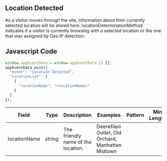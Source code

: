 ## Location Detected

As a visitor moves through the site, information about their currently selected location will be stored here. locationDeterminationMethod indicates if a visitor is currently browsing with a selected location or the one that was assigned by Geo IP detection.

## Javascript Code
```js
window.appEventData = window.appEventData || [];
appEventData.push({
  "event": "Location Detected",
  "locationList": [
    {
      "locationName": "<locationName>"
    }
  ]
});
```

|Field|Type|Description|Examples|Pattern|Min Length|Max Length|Minimum|Maximum|Multiple Of|
| --- | --- | --- | --- | --- | --- | --- | --- | --- | --- |
|locationName|string|The friendly name of the location.|Deerefiled Outlet, Old Orchard, Manhatten Midtown|||||||
